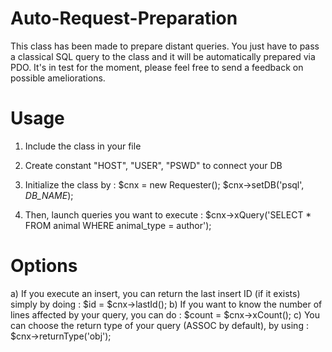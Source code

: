 # Auto-Request-Preparation
This class has been made to prepare distant queries. You just have to pass a classical SQL query to the class and it will be automatically prepared via PDO. It's in test for the moment, please feel free to send a feedback on possible ameliorations.

# Usage
1) Include the class in your file
2) Create constant "HOST", "USER", "PSWD" to connect your DB
3) Initialize the class by : 
    $cnx = new Requester();
    $cnx->setDB('psql', *DB_NAME*);
    
4) Then, launch queries you want to execute : $cnx->xQuery('SELECT * FROM animal WHERE animal_type = author');

# Options 

a) If you execute an insert, you can return the last insert ID (if it exists) simply by doing : $id = $cnx->lastId();
b) If you want to know the number of lines affected by your query, you can do : $count = $cnx->xCount();
c) You can choose the return type of your query (ASSOC by default), by using : $cnx->returnType('obj');
